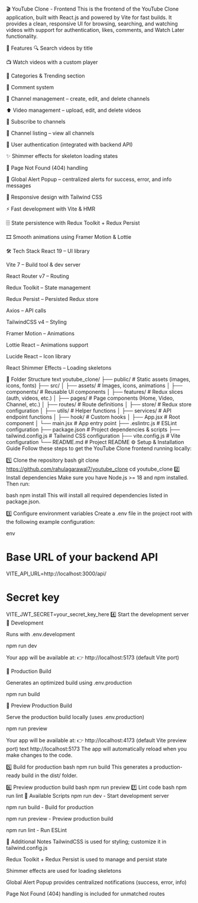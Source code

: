 🎬 YouTube Clone - Frontend
This is the frontend of the YouTube Clone application, built with React.js and powered by Vite for fast builds. It provides a clean, responsive UI for browsing, searching, and watching videos with support for authentication, likes, comments, and Watch Later functionality.

🚀 Features
🔍 Search videos by title

📺 Watch videos with a custom player

📂 Categories & Trending section

💬 Comment system

🎥 Channel management – create, edit, and delete channels

⬆️ Video management – upload, edit, and delete videos

🔔 Subscribe to channels

📜 Channel listing – view all channels

👤 User authentication (integrated with backend API)

✨ Shimmer effects for skeleton loading states

🚫 Page Not Found (404) handling

🔔 Global Alert Popup – centralized alerts for success, error, and info messages

🎨 Responsive design with Tailwind CSS

⚡ Fast development with Vite & HMR

🗄 State persistence with Redux Toolkit + Redux Persist

🎞 Smooth animations using Framer Motion & Lottie

🛠 Tech Stack
React 19 – UI library

Vite 7 – Build tool & dev server

React Router v7 – Routing

Redux Toolkit – State management

Redux Persist – Persisted Redux store

Axios – API calls

TailwindCSS v4 – Styling

Framer Motion – Animations

Lottie React – Animations support

Lucide React – Icon library

React Shimmer Effects – Loading skeletons

📂 Folder Structure
text
youtube_clone/
├── public/                 # Static assets (images, icons, fonts)
├── src/
│   ├── assets/             # Images, icons, animations
│   ├── components/         # Reusable UI components
│   ├── features/           # Redux slices (auth, videos, etc.)
│   ├── pages/              # Page components (Home, Video, Channel, etc.)
│   ├── routes/             # Route definitions
│   ├── store/              # Redux store configuration
│   ├── utils/              # Helper functions
│   ├── services/           # API endpoint functions
│   ├── hook/               # Custom hooks
│   ├── App.jsx             # Root component
│   └── main.jsx            # App entry point
├── .eslintrc.js            # ESLint configuration
├── package.json            # Project dependencies & scripts
├── tailwind.config.js      # Tailwind CSS configuration
├── vite.config.js          # Vite configuration
└── README.md               # Project README
⚙️ Setup & Installation Guide
Follow these steps to get the YouTube Clone frontend running locally:

1️⃣ Clone the repository
bash
git clone https://github.com/rahulagarawal7/youtube_clone
cd youtube_clone
2️⃣ Install dependencies
Make sure you have Node.js >= 18 and npm installed. Then run:

bash
npm install
This will install all required dependencies listed in package.json.

3️⃣ Configure environment variables
Create a .env file in the project root with the following example configuration:

env
# Base URL of your backend API
VITE_API_URL=http://localhost:3000/api/

# Secret key 
VITE_JWT_SECRET=your_secret_key_here
4️⃣ Start the development server
🔹 Development

Runs with .env.development

npm run dev


Your app will be available at:
👉 http://localhost:5173 (default Vite port)

🔹 Production Build

Generates an optimized build using .env.production

npm run build

🔹 Preview Production Build

Serve the production build locally (uses .env.production)

npm run preview


Your app will be available at:
👉 http://localhost:4173 (default Vite preview port)
text
http://localhost:5173
The app will automatically reload when you make changes to the code.

5️⃣ Build for production
bash
npm run build
This generates a production-ready build in the dist/ folder.

6️⃣ Preview production build
bash
npm run preview
7️⃣ Lint code
bash
npm run lint
📱 Available Scripts
npm run dev - Start development server

npm run build - Build for production

npm run preview - Preview production build

npm run lint - Run ESLint

🎯 Additional Notes
TailwindCSS is used for styling; customize it in tailwind.config.js

Redux Toolkit + Redux Persist is used to manage and persist state

Shimmer effects are used for loading skeletons

Global Alert Popup provides centralized notifications (success, error, info)

Page Not Found (404) handling is included for unmatched routes